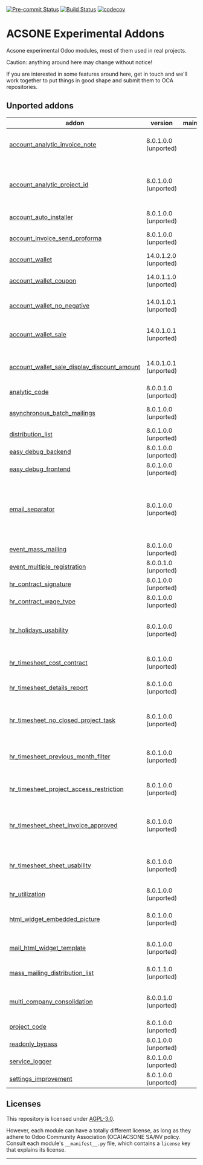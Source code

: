 
<!-- /!\ Non OCA Context : Set here the badge of your runbot / runboat instance. -->
[![Pre-commit Status](https://github.com/acsone/acsone-addons/actions/workflows/pre-commit.yml/badge.svg?branch=16.0)](https://github.com/acsone/acsone-addons/actions/workflows/pre-commit.yml?query=branch%3A16.0)
[![Build Status](https://github.com/acsone/acsone-addons/actions/workflows/test.yml/badge.svg?branch=16.0)](https://github.com/acsone/acsone-addons/actions/workflows/test.yml?query=branch%3A16.0)
[![codecov](https://codecov.io/gh/acsone/acsone-addons/branch/16.0/graph/badge.svg)](https://codecov.io/gh/acsone/acsone-addons)
<!-- /!\ Non OCA Context : Set here the badge of your translation instance. -->

<!-- /!\ do not modify above this line -->

# ACSONE Experimental Addons

Acsone experimental Odoo modules, most of them
used in real projects.

Caution: anything around here may change without notice!

If you are interested in some features around here,
get in touch and we'll work together to put things
in good shape and submit them to OCA repositories.

<!-- /!\ do not modify below this line -->

<!-- prettier-ignore-start -->

[//]: # (addons)

Unported addons
---------------
addon | version | maintainers | summary
--- | --- | --- | ---
[account_analytic_invoice_note](account_analytic_invoice_note/) | 8.0.1.0.0 (unported) |  | Add invoice note on analytic account.
[account_analytic_project_id](account_analytic_project_id/) | 8.0.1.0.0 (unported) |  | This module adds a project_id field on analytic account.
[account_auto_installer](account_auto_installer/) | 8.0.1.0.0 (unported) |  | Account Auto Installer
[account_invoice_send_proforma](account_invoice_send_proforma/) | 8.0.1.0.0 (unported) |  | Send proforma invoice
[account_wallet](account_wallet/) | 14.0.1.2.0 (unported) |  | Account Wallet
[account_wallet_coupon](account_wallet_coupon/) | 14.0.1.1.0 (unported) |  | Account Wallet Coupon
[account_wallet_no_negative](account_wallet_no_negative/) | 14.0.1.0.1 (unported) |  | Allows to set a limit on wallet use
[account_wallet_sale](account_wallet_sale/) | 14.0.1.0.1 (unported) |  | Allows to manage wallet on sale level
[account_wallet_sale_display_discount_amount](account_wallet_sale_display_discount_amount/) | 14.0.1.0.1 (unported) |  | Allows to take into account wallet in discounts
[analytic_code](analytic_code/) | 8.0.0.1.0 (unported) |  | analytic_code
[asynchronous_batch_mailings](asynchronous_batch_mailings/) | 8.0.1.0.0 (unported) |  | Asynchronous Batch Mailings
[distribution_list](distribution_list/) | 8.0.1.0.0 (unported) |  | Distribution List
[easy_debug_backend](easy_debug_backend/) | 8.0.1.0.0 (unported) |  | Easy Debug Backend
[easy_debug_frontend](easy_debug_frontend/) | 8.0.1.0.0 (unported) |  | Easy Debug Frontend
[email_separator](email_separator/) | 8.0.1.0.0 (unported) |  | Uses plus sign instead of dash as technical email separator to build bounce return paths
[event_mass_mailing](event_mass_mailing/) | 8.0.1.0.0 (unported) |  | Event Mass Mailing
[event_multiple_registration](event_multiple_registration/) | 8.0.0.1.0 (unported) |  | Event Multiple Registration
[hr_contract_signature](hr_contract_signature/) | 8.0.1.0.0 (unported) |  | HR Contract Signature
[hr_contract_wage_type](hr_contract_wage_type/) | 8.0.1.0.0 (unported) |  | HR Contract Wage Type
[hr_holidays_usability](hr_holidays_usability/) | 8.0.1.0.0 (unported) |  | Add some usability improvements for holidays management
[hr_timesheet_cost_contract](hr_timesheet_cost_contract/) | 8.0.1.0.0 (unported) |  | HR Timesheet cost based on contract
[hr_timesheet_details_report](hr_timesheet_details_report/) | 8.0.1.0.0 (unported) |  | Add timesheet details report
[hr_timesheet_no_closed_project_task](hr_timesheet_no_closed_project_task/) | 8.0.1.0.0 (unported) |  | Prevent to select closed project or task on timesheet line
[hr_timesheet_previous_month_filter](hr_timesheet_previous_month_filter/) | 8.0.1.0.0 (unported) |  | Add filters for previous month for timesheet
[hr_timesheet_project_access_restriction](hr_timesheet_project_access_restriction/) | 8.0.1.0.0 (unported) |  | Prevent to access to not authorized project
[hr_timesheet_sheet_invoice_approved](hr_timesheet_sheet_invoice_approved/) | 8.0.1.0.0 (unported) |  | Filter on approved timesheet on analytic line view
[hr_timesheet_sheet_usability](hr_timesheet_sheet_usability/) | 8.0.1.0.0 (unported) |  | Usability improvements for HR timesheet sheet
[hr_utilization](hr_utilization/) | 8.0.1.0.0 (unported) |  | HR Utilization Report
[html_widget_embedded_picture](html_widget_embedded_picture/) | 8.0.1.0.0 (unported) |  | Mail Html Widget Embedded Picture
[mail_html_widget_template](mail_html_widget_template/) | 8.0.1.0.0 (unported) |  | Mail HTML Widget Template
[mass_mailing_distribution_list](mass_mailing_distribution_list/) | 8.0.1.1.0 (unported) |  | Mass Mailing Distribution List
[multi_company_consolidation](multi_company_consolidation/) | 8.0.0.1.0 (unported) |  | Account reports multi company consolidation
[project_code](project_code/) | 8.0.1.0.0 (unported) |  | Project Code
[readonly_bypass](readonly_bypass/) | 8.0.1.0.0 (unported) |  | Read Only ByPass
[service_logger](service_logger/) | 8.0.1.0.0 (unported) |  | Service logger
[settings_improvement](settings_improvement/) | 8.0.1.0.0 (unported) |  | Settings Improvement

[//]: # (end addons)

<!-- prettier-ignore-end -->

## Licenses

This repository is licensed under [AGPL-3.0](LICENSE).

However, each module can have a totally different license, as long as they adhere to Odoo Community Association (OCA)ACSONE SA/NV
policy. Consult each module's `__manifest__.py` file, which contains a `license` key
that explains its license.

----
<!-- /!\ Non OCA Context : Set here the full description of your organization. -->
